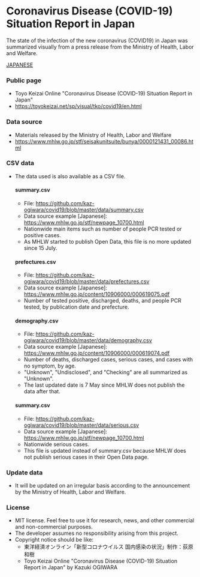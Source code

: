 # Coronavirus Disease (COVID-19) Situation Report in Japan
The state of the infection of the new coronavirus (COVID19) in Japan was summarized visually from a press release from the Ministry of Health, Labor and Welfare.

[JAPANESE](https://github.com/kaz-ogiwara/covid19/blob/master/README.md)

### Public page
- Toyo Keizai Online "Coronavirus Disease (COVID-19) Situation Report in Japan"
- https://toyokeizai.net/sp/visual/tko/covid19/en.html

### Data source
- Materials released by the Ministry of Health, Labor and Welfare
- https://www.mhlw.go.jp/stf/seisakunitsuite/bunya/0000121431_00086.html

### CSV data
- The data used is also available as a CSV file.

  #### summary.csv
  - File: https://github.com/kaz-ogiwara/covid19/blob/master/data/summary.csv
  - Data source example [Japanese]: https://www.mhlw.go.jp/stf/newpage_10700.html
  - Nationwide main items such as number of people PCR tested or positive cases.
  - As MHLW started to publish Open Data, this file is no more updated since 15 July.
  
  #### prefectures.csv
  - File: https://github.com/kaz-ogiwara/covid19/blob/master/data/prefectures.csv
  - Data source example [Japanese]: https://www.mhlw.go.jp/content/10906000/000619075.pdf
  - Number of tested positive, discharged, deaths, and people PCR tested, by publication date and prefecture.

  #### demography.csv
  - File: https://github.com/kaz-ogiwara/covid19/blob/master/data/demography.csv
  - Data source example [Japanese]: https://www.mhlw.go.jp/content/10906000/000619074.pdf
  - Number of deaths, discharged cases, serious cases, and cases with no symptom, by age.
  - "Unknown", "Undisclosed", and "Checking" are all summarized as "Unknown".
  - The last updated date is 7 May since MHLW does not publish the data after that.
  
  #### summary.csv
  - File: https://github.com/kaz-ogiwara/covid19/blob/master/data/serious.csv
  - Data source example [Japanese]: https://www.mhlw.go.jp/stf/newpage_10700.html
  - Nationwide serious cases.
  - This file is updated instead of summary.csv because MHLW does not publish serious cases in their Open Data page.

### Update data
- It will be updated on an irregular basis according to the announcement by the Ministry of Health, Labor and Welfare.

### License
- MIT license. Feel free to use it for research, news, and other commercial and non-commercial purposes.
- The developer assumes no responsibility arising from this project.
- Copyright notice should be like:
  - 東洋経済オンライン「新型コロナウイルス 国内感染の状況」制作：荻原和樹
  - Toyo Keizai Online "Coronavirus Disease (COVID-19) Situation Report in Japan" by Kazuki OGIWARA
